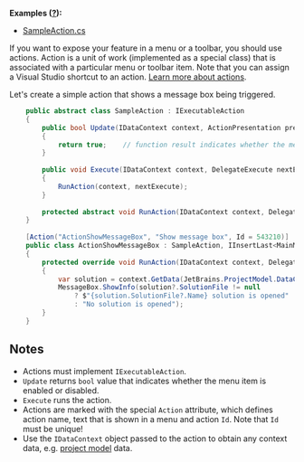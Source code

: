 [//]: # (title: Create Menu Items Using Actions)

**Examples ([?](HowTo_HowTo.md#sample-solution)):**
* [SampleAction.cs](https://github.com/JetBrains/sample-resharper-plugin/blob/master/SampleReSharperPlugin/src/Actions/SampleAction.cs) 
 
If you want to expose your feature in a menu or a toolbar, you should use actions. Action is a unit of work (implemented as a special class) that is associated with a particular menu or toolbar item. Note that you can assign a Visual Studio shortcut to an action. [Learn more about actions](Actions.md).
 
Let's create a simple action that shows a message box being triggered.
```csharp
    public abstract class SampleAction : IExecutableAction
    {
        public bool Update(IDataContext context, ActionPresentation presentation, DelegateUpdate nextUpdate)
        {
            return true;    // function result indicates whether the menu item is enabled or disabled
        }
 
        public void Execute(IDataContext context, DelegateExecute nextExecute)
        {
            RunAction(context, nextExecute);
        }
 
        protected abstract void RunAction(IDataContext context, DelegateExecute nextExecute);        
    }
 
    [Action("ActionShowMessageBox", "Show message box", Id = 543210)]
    public class ActionShowMessageBox : SampleAction, IInsertLast<MainMenuFeaturesGroup>
    {
        protected override void RunAction(IDataContext context, DelegateExecute nextExecute)
        {
            var solution = context.GetData(JetBrains.ProjectModel.DataContext.ProjectModelDataConstants.SOLUTION);
            MessageBox.ShowInfo(solution?.SolutionFile != null
                ? $"{solution.SolutionFile?.Name} solution is opened"
                : "No solution is opened");
        }
    }
```
 
## Notes
* Actions must implement `IExecutableAction`.
* `Update` returns `bool` value that indicates whether the menu item is enabled or disabled.
* `Execute` runs the action.
* Actions are marked with the special `Action` attribute, which defines action name, text that is shown in a menu and action `Id`. Note that `Id` must be unique!
* Use the `IDataContext` object passed to the action to obtain any context data, e.g. [project model](NavigateCode.md#project-model-basics) data.
